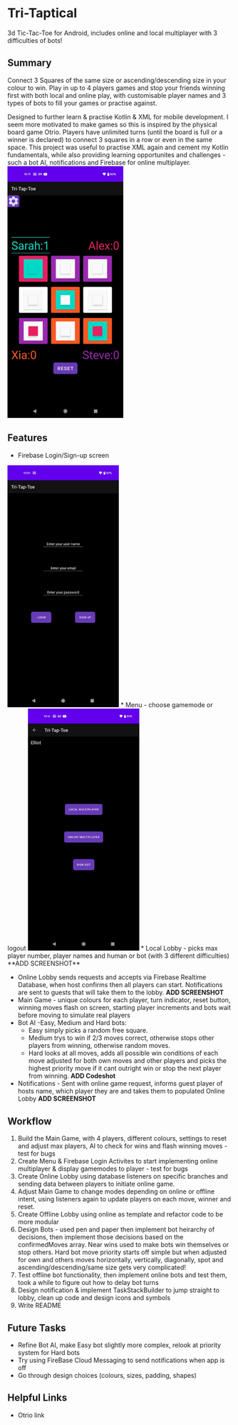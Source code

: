 # Tri-Taptical
 3d Tic-Tac-Toe for Android, includes online and local multiplayer with 3 difficulties of bots!
 
 ## Summary
 Connect 3 Squares of the same size or ascending/descending size in your colour to win. Play in up to 4 players games and stop your friends winning first with both local and online play, with customisable player names and 3 types of bots to fill your games or practise against.
 
 Designed to further learn & practise Kotlin & XML for mobile development. I seem more motivated to make games so this is inspired by the physical board game Otrio. Players have unlimited turns (until the board is full or a winner is declared) to connect 3 squares in a row or even in the same space.
 This project was useful to practise XML again and cement my Kotlin fundamentals, while also providing learning opportunites and challenges - such a bot AI, notifications and Firebase for online multiplayer. <img src="https://github.com/Kovah101/Kovah101/blob/main/T-T-T%20Screenshots/T-T-T%20Game%20Win.jpeg" width="260"> 
 
 ## Features
 * Firebase Login/Sign-up screen 
 <img src="https://github.com/Kovah101/Kovah101/blob/main/T-T-T%20Screenshots/T-T-T%20Login%201.jpeg" width="250">
 * Menu - choose gamemode or logout 
 <img src="https://github.com/Kovah101/Kovah101/blob/main/T-T-T%20Screenshots/T-T-T%20Menu.jpeg" width="250">
 * Local Lobby - picks max player number, player names and human or bot (with 3 different difficulties) **ADD SCREENSHOT**
 
 * Online Lobby sends requests and accepts via Firebase Realtime Database, when host confirms then all players can start. Notifications are sent to guests that will take them to the lobby. **ADD SCREENSHOT**
 * Main Game - unique colours for each player, turn indicator, reset button, winning moves flash on screen, starting player increments and bots wait before moving to simulate real players
 * Bot AI -Easy, Medium and Hard bots:
   - Easy simply picks a random free square. 
   - Medium trys to win if 2/3 moves correct, otherwise stops other players from winning, otherwise random moves. 
   - Hard looks at all moves, adds all possible win conditions of each move adjusted for both own moves and other players and picks the highest priority move if it cant outright win or stop the next player from winning.
 **ADD Codeshot**
 * Notifications - Sent with online game request, informs guest player of hosts name, which player they are and takes them to populated Online Lobby **ADD SCREENSHOT** 
 
 ## Workflow
 1. Build the Main Game, with 4 players, different colours, settings to reset and adjust max players, AI to check for wins and flash winning moves - test for bugs
 2. Create Menu & Firebase Login Activites to start implementing online multiplayer & display gamemodes to player - test for bugs
 3. Create Online Lobby using database listeners on specific branches and sending data between players to initiate online game.
 4. Adjust Main Game to change modes depending on online or offline intent, using listeners again to update players on each move, winner and reset.
 5. Create Offline Lobby using online as template and refactor code to be more modular
 6. Design Bots - used pen and paper then implement bot heirarchy of decisions, then implement those decisions based on the confirmedMoves array. Near wins used to make bots win themselves or stop others. Hard bot move priority starts off simple but when adjusted for own and others moves horizontally, vertically, diagonally, spot and ascending/descending/same size gets very complicated!
 7. Test offline bot functionality, then implement online bots and test them, took a while to figure out how to delay bot turns
 8. Design notification & implement TaskStackBuilder to jump straight to lobby, clean up code and design icons and symbols
 9. Write README
 
 ## Future Tasks
 * Refine Bot AI, make Easy bot slightly more complex, relook at priority system for Hard bots
 * Try using FireBase Cloud Messaging to send notifications when app is off
 * Go through design choices (colours, sizes, padding, shapes) 
 
 ## Helpful Links
 * Otrio link
